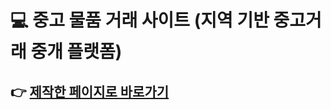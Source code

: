 # :computer: 중고 물품 거래 사이트 (지역 기반 중고거래 중개 플랫폼)
## :point_right: [제작한 페이지로 바로가기]([https://www.miricanvas.com/v/1102g1q](https://leeseokwang.github.io/react_development/))
